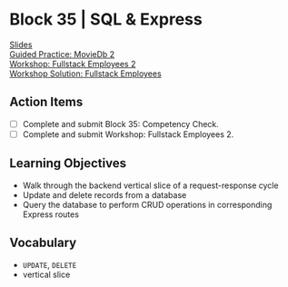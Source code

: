 # Block 35 | SQL & Express

[Slides](https://docs.google.com/presentation/d/e/2PACX-1vQdHxSq_QfShNVNW8OtZ8xo4gwx-XHx8Pq3orYzn6ylypKb7j9iBAmVqOGbGAYP7ccM1BaZ2iMccpW6/pub?start=false&loop=false&delayms=3000)\
[Guided Practice: MovieDb 2](https://github.com/FullstackAcademy/moviedb)\
[Workshop: Fullstack Employees 2](https://github.com/FullstackAcademy/fullstack-employees)\
[Workshop Solution: Fullstack Employees](https://github.com/FullstackAcademy/fullstack-employees-solution)

## Action Items

- [ ] Complete and submit Block 35: Competency Check.
- [ ] Complete and submit Workshop: Fullstack Employees 2.

## Learning Objectives

- Walk through the backend vertical slice of a request-response cycle
- Update and delete records from a database
- Query the database to perform CRUD operations in corresponding Express routes

## Vocabulary

- `UPDATE`, `DELETE`
- vertical slice
